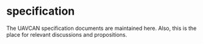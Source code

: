 # specification
The UAVCAN specification documents are maintained here. Also, this is the place for relevant discussions and propositions.
